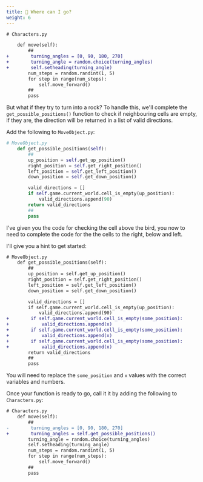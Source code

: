 ```yaml
---
title: 🧭 Where can I go?
weight: 6
---
```


```diff
# Characters.py

    def move(self):
        ##
+        turning_angles = [0, 90, 180, 270]
+        turning_angle = random.choice(turning_angles)
+        self.setheading(turning_angle)
        num_steps = random.randint(1, 5)
        for step in range(num_steps):
            self.move_forward()
        ##
        pass
```

But what if they try to turn into a rock?
To handle this, we'll complete the `get_possible_positions()` function to check if neighbouring cells are empty, if they are, the direction will be returned in a list of valid directions.

Add the following to `MoveObject.py`:

```python
# MoveObject.py
    def get_possible_positions(self):
        ##
        up_position = self.get_up_position()
        right_position = self.get_right_position()
        left_position = self.get_left_position()
        down_position = self.get_down_position()

        valid_directions = []
        if self.game.current_world.cell_is_empty(up_position):
            valid_directions.append(90)
        return valid_directions
        ##
        pass
```

I've given you the code for checking the cell above the bird, you now to need to complete the code for the the cells to the right, below and left.

I'll give you a hint to get started:

```diff
# MoveObject.py
    def get_possible_positions(self):
        ##
        up_position = self.get_up_position()
        right_position = self.get_right_position()
        left_position = self.get_left_position()
        down_position = self.get_down_position()

        valid_directions = []
        if self.game.current_world.cell_is_empty(up_position):
            valid_directions.append(90)
+        if self.game.current_world.cell_is_empty(some_position):
+            valid_directions.append(x)
+        if self.game.current_world.cell_is_empty(some_position):
+            valid_directions.append(x)
+        if self.game.current_world.cell_is_empty(some_position):
+            valid_directions.append(x)
        return valid_directions
        ##
        pass
```

You will need to replace the `some_position` and `x` values with the correct variables and numbers.

Once your function is ready to go, call it it by adding the following to `Characters.py`:

```diff
# Characters.py
    def move(self):
        ##
-        turning_angles = [0, 90, 180, 270]
+        turning_angles = self.get_possible_positions()
        turning_angle = random.choice(turning_angles)
        self.setheading(turning_angle)
        num_steps = random.randint(1, 5)
        for step in range(num_steps):
            self.move_forward()
        ##
        pass
```
